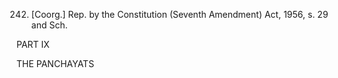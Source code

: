 242. [Coorg.] Rep. by the Constitution (Seventh Amendment) Act, 1956, s. 29 and Sch.

PART IX

THE PANCHAYATS

 

